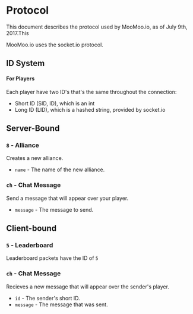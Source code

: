# Protocol

This document describes the protocol used by MooMoo.io, as of July 9th, 2017.This

MooMoo.io uses the socket.io protocol.

## ID System

#### For Players

Each player have two ID's that's the same throughout the connection:

* Short ID (SID, ID), which is an int
* Long ID (LID), which is a hashed string, provided by socket.io

## Server-Bound 

### `8` - Alliance

Creates a new alliance.

* `name` - The name of the new alliance.
    
### `ch` - Chat Message

Send a message that will appear over your player.

* `message` - The message to send.

## Client-bound

### `5` - Leaderboard

Leaderboard packets have the ID of `5`

### `ch` - Chat Message

Recieves a new message that will appear over the sender's player.

* `id` - The sender's short ID.
* `message` - The message that was sent.

